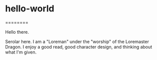 # hello-world
========

Hello there. 

Serolar here. I am a "Loreman" under the "worship" of the Loremaster Dragon. 
I enjoy a good read, good character design, and thinking about what I'm given.
